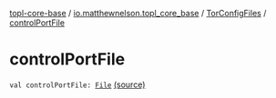 [topl-core-base](../../index.md) / [io.matthewnelson.topl_core_base](../index.md) / [TorConfigFiles](index.md) / [controlPortFile](./control-port-file.md)

# controlPortFile

`val controlPortFile: `[`File`](https://docs.oracle.com/javase/6/docs/api/java/io/File.html) [(source)](https://github.com/05nelsonm/TorOnionProxyLibrary-Android/blob/master/topl-core-base/src/main/java/io/matthewnelson/topl_core_base/TorConfigFiles.kt#L137)